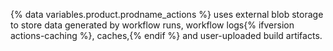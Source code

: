 {% data variables.product.prodname_actions %} uses external blob storage to store data generated by workflow runs, workflow logs{% ifversion actions-caching %}, caches,{% endif %} and user-uploaded build artifacts.
